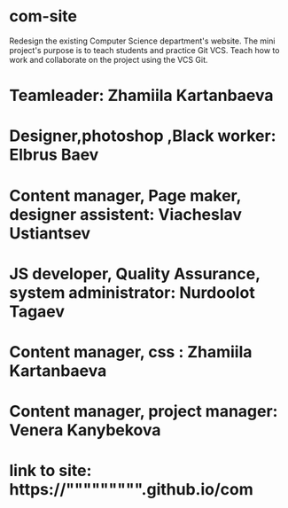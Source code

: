 # com-site

Redesign the existing Computer Science department's website. The mini project's purpose is to teach students and practice Git VCS. Teach how to work and collaborate on the project using the VCS Git.
# Teamleader: Zhamiila Kartanbaeva
# Designer,photoshop ,Black worker: Elbrus Baev 
# Content manager, Page maker, designer assistent:  Viacheslav Ustiantsev 
# JS developer, Quality Assurance, system administrator: Nurdoolot Tagaev
# Content manager, css : Zhamiila Kartanbaeva
# Content manager, project manager: Venera Kanybekova

# link to site: https://""""""""".github.io/com
